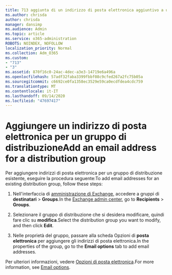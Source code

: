 ```yaml
---
title: 713 aggiunta di un indirizzo di posta elettronica aggiuntivo a una lista di distribuzione
ms.author: chrisda
author: chrisda
manager: dansimp
ms.audience: Admin
ms.topic: article
ms.service: o365-administration
ROBOTS: NOINDEX, NOFOLLOW
localization_priority: Normal
ms.collection: Adm_O365
ms.custom:
- "713"
- "3"
ms.assetid: 870f16c0-24ac-4dec-a3e3-14719e6a496a
ms.openlocfilehash: 57adf32faba3399fbbf08c9cfed267a2fc75b05a
ms.sourcegitcommit: c6692ce0fa1358ec3529e59ca0ecdfdea4cdc759
ms.translationtype: MT
ms.contentlocale: it-IT
ms.lasthandoff: 09/14/2020
ms.locfileid: "47697417"
---
```

# <a name="add-an-email-address-for-a-distribution-group"></a><span data-ttu-id="79d23-102">Aggiungere un indirizzo di posta elettronica per un gruppo di distribuzione</span><span class="sxs-lookup"><span data-stu-id="79d23-102">Add an email address for a distribution group</span></span>

<span data-ttu-id="79d23-103">Per aggiungere indirizzi di posta elettronica per un gruppo di distribuzione esistente, eseguire la procedura seguente:</span><span class="sxs-lookup"><span data-stu-id="79d23-103">To add email addresses for an existing distribution group, follow these steps:</span></span>

1. <span data-ttu-id="79d23-104">Nell'interfaccia di [amministrazione di Exchange](https://outlook.office365.com/ecp/), accedere a gruppi di **destinatari** \> **Groups**.</span><span class="sxs-lookup"><span data-stu-id="79d23-104">In the [Exchange admin center](https://outlook.office365.com/ecp/), go to **Recipients** \> **Groups**.</span></span>

2. <span data-ttu-id="79d23-105">Selezionare il gruppo di distribuzione che si desidera modificare, quindi fare clic su **modifica**.</span><span class="sxs-lookup"><span data-stu-id="79d23-105">Select the distribution group you want to modify, and then click **Edit**.</span></span>

3. <span data-ttu-id="79d23-106">Nelle proprietà del gruppo, passare alla scheda Opzioni di **posta elettronica** per aggiungere gli indirizzi di posta elettronica.</span><span class="sxs-lookup"><span data-stu-id="79d23-106">In the properties of the group, go to the **Email options** tab to add email addresses.</span></span> 

<span data-ttu-id="79d23-107">Per ulteriori informazioni, vedere [Opzioni di posta elettronica](https://technet.microsoft.com/library/bb124513.aspx#emailoptions).</span><span class="sxs-lookup"><span data-stu-id="79d23-107">For more information, see [Email options](https://technet.microsoft.com/library/bb124513.aspx#emailoptions).</span></span>
